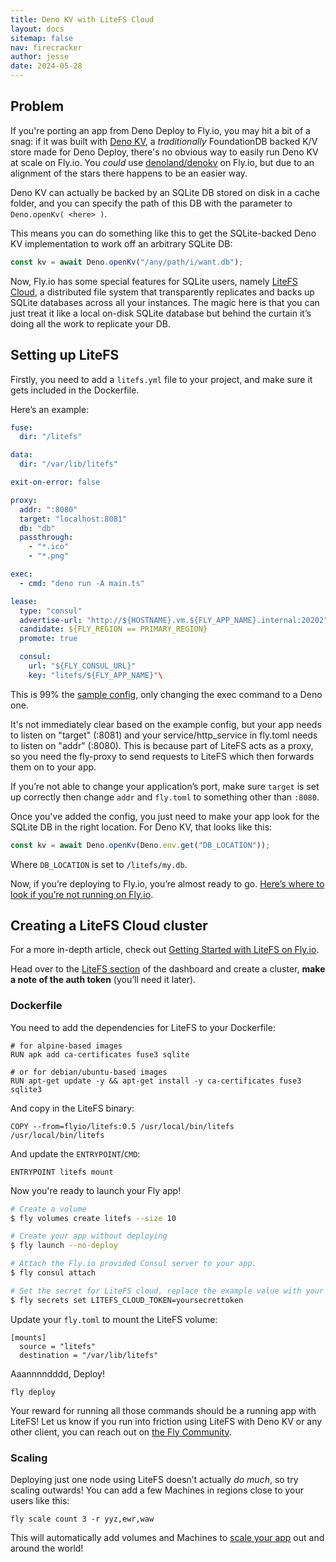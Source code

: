 ```yaml
---
title: Deno KV with LiteFS Cloud
layout: docs
sitemap: false
nav: firecracker
author: jesse
date: 2024-05-28
---
```


## Problem

If you're porting an app from Deno Deploy to Fly.io, you may hit a bit of a snag: if it was built with [Deno KV](https://deno.com/blog/kv), a _traditionally_ FoundationDB backed K/V store made for Deno Deploy, there's no obvious way to easily run Deno KV at scale on Fly.io. You _could_ use [denoland/denokv](https://github.com/denoland/denokv) on Fly.io, but due to an alignment of the stars there happens to be an easier way.

Deno KV can actually be backed by an SQLite DB stored on disk in a cache folder, and you can specify the path of this DB with the parameter to `Deno.openKv( <here> )`.

This means you can do something like this to get the SQLite-backed Deno KV implementation to work off an arbitrary SQLite DB:

```typescript
const kv = await Deno.openKv("/any/path/i/want.db");
```

Now, Fly.io has some special features for SQLite users, namely [LiteFS Cloud](https://fly.io/docs/litefs/speedrun), a distributed file system that transparently replicates and backs up SQLite databases across all your instances. The magic here is that you can just treat it like a local on-disk SQLite database but behind the curtain it’s doing all the work to replicate your DB.

## Setting up LiteFS

Firstly, you need to add a `litefs.yml` file to your project, and make sure it gets included in the Dockerfile.

Here’s an example:

```yml
fuse:
  dir: "/litefs"

data:
  dir: "/var/lib/litefs"

exit-on-error: false

proxy:
  addr: ":8080"
  target: "localhost:8081"
  db: "db"
  passthrough:
    - "*.ico"
    - "*.png"

exec:
  - cmd: "deno run -A main.ts"

lease:
  type: "consul"
  advertise-url: "http://${HOSTNAME}.vm.${FLY_APP_NAME}.internal:20202"
  candidate: ${FLY_REGION == PRIMARY_REGION}
  promote: true

  consul:
    url: "${FLY_CONSUL_URL}"
    key: "litefs/${FLY_APP_NAME}"\
```

This is 99% the [sample config](https://github.com/superfly/litefs-example/blob/main/fly-io-config/etc/litefs.yml), only changing the exec command to a Deno one.

<div class="important icon">
It's not immediately clear based on the example config, but your app needs to listen on "target" (:8081) and your service/http_service in fly.toml needs to listen on "addr" (:8080). This is because part of LiteFS acts as a proxy, so you need the fly-proxy to send requests to LiteFS which then forwards them on to your app.

If you’re not able to change your application’s port, make sure `target` is set up correctly then change `addr` and `fly.toml` to something other than `:8080`.

</div>

Once you've added the config, you just need to make your app look for the SQLite DB in the right location. For Deno KV, that looks like this:

```typescript
const kv = await Deno.openKv(Deno.env.get("DB_LOCATION"));
```

Where `DB_LOCATION` is set to `/litefs/my.db`.

Now, if you’re deploying to Fly.io, you’re almost ready to go. [Here’s where to look if you’re not running on Fly.io](https://fly.io/docs/litefs/getting-started-docker/).

## Creating a LiteFS Cloud cluster

For a more in-depth article, check out [Getting Started with LiteFS on Fly.io](https://fly.io/docs/litefs/getting-started-fly/).

Head over to the [LiteFS section](https://fly.io/dashboard/personal/litefs) of the dashboard and create a cluster, **make a note of the auth token** (you’ll need it later).

### Dockerfile

You need to add the dependencies for LiteFS to your Dockerfile:

```docker
# for alpine-based images
RUN apk add ca-certificates fuse3 sqlite

# or for debian/ubuntu-based images
RUN apt-get update -y && apt-get install -y ca-certificates fuse3 sqlite3
```

And copy in the LiteFS binary:

```docker
COPY --from=flyio/litefs:0.5 /usr/local/bin/litefs /usr/local/bin/litefs
```

And update the `ENTRYPOINT`/`CMD`:

```docker
ENTRYPOINT litefs mount
```

Now you're ready to launch your Fly app!

```bash
# Create a volume
$ fly volumes create litefs --size 10

# Create your app without deploying
$ fly launch --no-deploy

# Attach the Fly.io provided Consul server to your app.
$ fly consul attach

# Set the secret for LiteFS cloud, replace the example value with your token from earlier
$ fly secrets set LITEFS_CLOUD_TOKEN=yoursecrettoken
```

Update your `fly.toml` to mount the LiteFS volume:

```
[mounts]
  source = "litefs"
  destination = "/var/lib/litefs"
```

Aaannnndddd, Deploy!

```
fly deploy
```

Your reward for running all those commands should be a running app with LiteFS! Let us know if you run into friction using LiteFS with Deno KV or any other client, you can reach out on [the Fly Community](https://community.fly.io/).

### Scaling

Deploying just one node using LiteFS doesn’t actually _do much_, so try scaling outwards! You can add a few Machines in regions close to your users like this:

```
fly scale count 3 -r yyz,ewr,waw
```

This will automatically add volumes and Machines to [scale your app](/docs/apps/scale-count/#scale-an-apps-regions) out and around the world!
